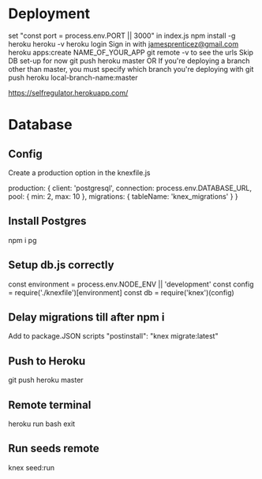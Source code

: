 # Deployment
set "const port = process.env.PORT || 3000" in index.js
npm install -g heroku
heroku -v
heroku login
Sign in with jamesprenticez@gmail.com
heroku apps:create NAME_OF_YOUR_APP
git remote -v to see the urls
Skip DB set-up for now
git push heroku master OR If you're deploying a branch other than master, you must specify which branch you're deploying with git push heroku local-branch-name:master 

https://selfregulator.herokuapp.com/

# Database

## Config
Create a production option in the knexfile.js

production: {
  client: 'postgresql',
  connection: process.env.DATABASE_URL,
  pool: {
    min: 2,
    max: 10
  },
  migrations: {
    tableName: 'knex_migrations'
  }
}

## Install Postgres
npm i pg

## Setup db.js correctly 
const environment = process.env.NODE_ENV || 'development'
const config = require('./knexfile')[environment]
const db = require('knex')(config)

## Delay migrations till after npm i
Add to package.JSON scripts
"postinstall": "knex migrate:latest"

## Push to Heroku
git push heroku master

## Remote terminal
heroku run bash
exit

## Run seeds remote
knex seed:run

